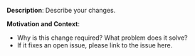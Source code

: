 **Description**: Describe your changes.

**Motivation and Context**: 
- Why is this change required? What problem does it solve?
- If it fixes an open issue, please link to the issue here.
